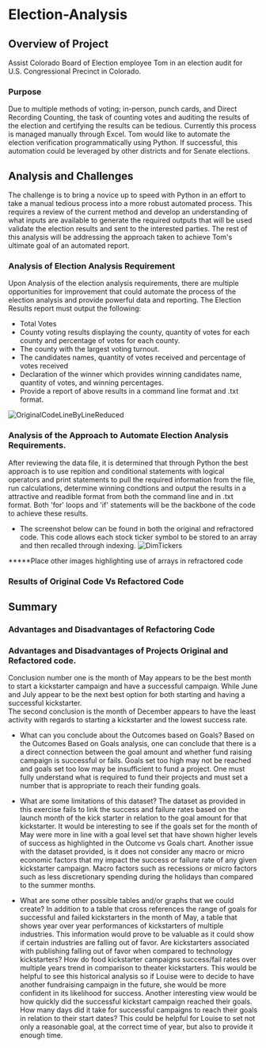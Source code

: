# Election-Analysis

## Overview of Project
Assist Colorado Board of Election employee Tom in an election audit for U.S. Congressional Precinct in Colorado.

### Purpose
Due to multiple methods of voting; in-person, punch cards, and Direct Recording Counting, the task of counting votes and auditing the results of the election and certifying the results can be tedious.  Currently this process is managed manually through Excel. Tom would like to automate the election verification programmatically using Python.  If successful, this automation could be leveraged by other districts and for Senate elections.

## Analysis and Challenges
The challenge is to bring a novice up to speed with Python in an effort to take a manual tedious process into a more robust automated process.  This requires a review of the current method and develop an understanding of what inputs are available to generate the required outputs that will be used validate the election results and sent to the interested parties. The rest of this analysis will be addressing the approach taken to achieve Tom's ultimate goal of an automated report.

### Analysis of Election Analysis Requirement

Upon Analysis of the election analysis requirements, there are multiple opportunities for improvement that could automate the process of the election analysis and provide powerful data and reporting.  The Election Results report must output the following: 

*  Total Votes
*  County voting results displaying the county, quantity of votes for each county and percentage of votes for each county. 
*  The county with the largest voting turnout.
*  The candidates names, quantity of votes received and percentage of votes received
*  Declaration of the winner which provides winning candidates name, quantity of votes, and winning percentages.
*  Provide a report of above results in a command line format and .txt format.

![OriginalCodeLineByLineReduced](resources/OriginalCodeLineByLineReduced.png)


### Analysis of the Approach to Automate Election Analysis Requirements.
After reviewing the data file, it is determined that through Python the best approach is to use repition and conditional statements with logical operators and print statements to pull the required information from the file, run calculations, determine winning condtions and output the results in a attractive and readible format from both the command line and in .txt format.  Both 'for' loops and 'if' statements will be the backbone of the code to achieve these results. 

*   The screenshot below can be found in both the original and refractored code.  This code allows each stock ticker symbol to be stored to an array and then recalled through indexing.
![DimTickers](resources/DimTickers.PNG)

*****Place other images highlighting use of arrays in refractored code

### Results of Original Code Vs Refactored Code


## Summary

### Advantages and Disadvantages of Refactoring Code

### Advantages and Disadvantages of Projects Original and Refactored code.
Conclusion number one is the month of May appears to be the best month to start a kickstarter campaign and have a successful campaign.  While June and July appear to be the next best option for both starting and having a successful kickstarter.  
The second conclusion is the month of December appears to have the least activity with regards to starting a kickstarter and the lowest success rate.


- What can you conclude about the Outcomes based on Goals?
Based on the Outcomes Based on Goals analysis, one can conclude that there is a a direct connection between the goal amount and whether fund raising campaign is successful or fails.  Goals set too high may not be reached and goals set too low may be insufficient to fund a project.  One must fully understand what is required to fund their projects and must set a number that is appropriate to reach their funding goals. 

- What are some limitations of this dataset?
The dataset as provided in this exercise fails to link the success and failure rates based on the launch month of the kick starter in relation to the goal amount for that kickstarter.  It would be interesting to see if the goals set for the month of May were more in line with a goal level set that have shown higher levels of success as highlighted in the Outcome vs Goals chart. 
Another issue with the dataset provided, is it does not consider any macro or micro economic factors that my impact the success or failure rate of any given kickstarter campaign.  Macro factors such as recessions or micro factors such as less discretionary spending during the holidays than compared to the summer months.

- What are some other possible tables and/or graphs that we could create?
In addition to a table that cross references the range of goals for successful and failed kickstarters in the month of May, a table that shows year over year performances of kickstarters of multiple industries.  This information would prove to be valuable as it could show if certain industries are falling out of favor.  Are kickstarters associated with publishing falling out of favor when compared to technology kickstarters?  How do food kickstarter campaigns success/fail rates over multiple years trend in comparison to theater kickstarters.  This would be helpful to see this historical analysis so if Louise were to decide to have another fundraising campaign in the future, she would be more confident in its likelihood for success.
Another interesting view would be how quickly did the successful kickstart campaign reached their goals.  How many days did it take for successful campaigns to reach their goals in relation to their start dates?  This could be helpful for Louise to set not only a reasonable goal, at the correct time of year, but also to provide it enough time.
